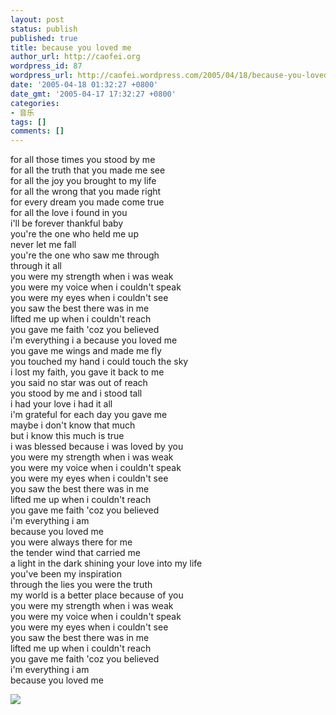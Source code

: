 ```yaml
---
layout: post
status: publish
published: true
title: because you loved me
author_url: http://caofei.org
wordpress_id: 87
wordpress_url: http://caofei.wordpress.com/2005/04/18/because-you-loved-me
date: '2005-04-18 01:32:27 +0800'
date_gmt: '2005-04-17 17:32:27 +0800'
categories:
- 音乐
tags: []
comments: []
---
```

<div id="msgcns!66CD003054696B87!257" class="bvMsg">
<p>for all those times you stood by me<br />for all the truth that you made me see<br />for all the joy you brought to my life<br />for all the wrong that you made right<br />for every dream you made come true<br />for all the love i found in you<br />i'll be forever thankful baby<br />you're the one who held me up<br />never let me fall<br />you're the one who saw me through<br />through it all<br />you were my strength when i was weak<br />you were my voice when i couldn't speak<br />you were my eyes when i couldn't see<br />you saw the best there was in me<br />lifted me up when i couldn't reach<br />you gave me faith 'coz you believed<br />i'm everything i a because you loved me<br />you gave me wings and made me fly<br />you touched my hand i could touch the sky<br />i lost my faith, you gave it back to me<br />you said no star was out of reach<br />you stood by me and i stood tall<br />i had your love i had it all<br />i'm grateful for each day you gave me<br />maybe i don't know that much<br />but i know this much is true<br />i was blessed because i was loved by you<br />you were my strength when i was weak<br />you were my voice when i couldn't speak<br />you were my eyes when i couldn't see<br />you saw the best there was in me<br />lifted me up when i couldn't reach<br />you gave me faith 'coz you believed<br />i'm everything i am<br />because you loved me<br />you were always there for me<br />the tender wind that carried me<br />a light in the dark shining your love into my life<br />you've been my inspiration<br />through the lies you were the truth<br />my world is a better place because of you<br />you were my strength when i was weak<br />you were my voice when i couldn't speak<br />you were my eyes when i couldn't see<br />you saw the best there was in me<br />lifted me up when i couldn't reach<br />you gave me faith 'coz you believed<br />i'm everything i am<br />because you loved me</p>
<p><img src="http://spaces.msn.com/mmm2005-03-24_15.25/RTE/emoticons/rose.gif" /></p>
</div>
